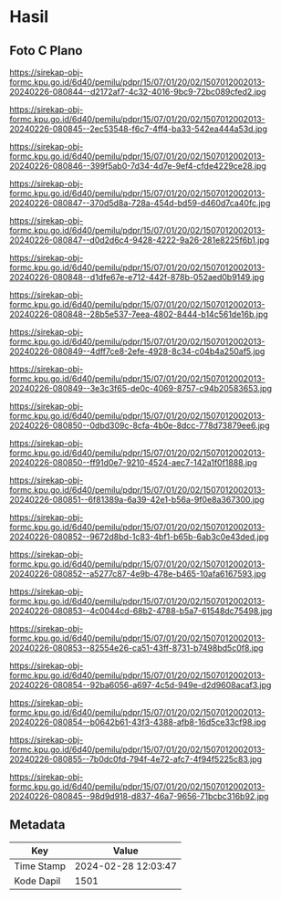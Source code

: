 # Hasil

## Foto C Plano

https://sirekap-obj-formc.kpu.go.id/6d40/pemilu/pdpr/15/07/01/20/02/1507012002013-20240226-080844--d2172af7-4c32-4016-9bc9-72bc089cfed2.jpg

https://sirekap-obj-formc.kpu.go.id/6d40/pemilu/pdpr/15/07/01/20/02/1507012002013-20240226-080845--2ec53548-f6c7-4ff4-ba33-542ea444a53d.jpg

https://sirekap-obj-formc.kpu.go.id/6d40/pemilu/pdpr/15/07/01/20/02/1507012002013-20240226-080846--399f5ab0-7d34-4d7e-9ef4-cfde4229ce28.jpg

https://sirekap-obj-formc.kpu.go.id/6d40/pemilu/pdpr/15/07/01/20/02/1507012002013-20240226-080847--370d5d8a-728a-454d-bd59-d460d7ca40fc.jpg

https://sirekap-obj-formc.kpu.go.id/6d40/pemilu/pdpr/15/07/01/20/02/1507012002013-20240226-080847--d0d2d6c4-9428-4222-9a26-281e8225f6b1.jpg

https://sirekap-obj-formc.kpu.go.id/6d40/pemilu/pdpr/15/07/01/20/02/1507012002013-20240226-080848--d1dfe67e-e712-442f-878b-052aed0b9149.jpg

https://sirekap-obj-formc.kpu.go.id/6d40/pemilu/pdpr/15/07/01/20/02/1507012002013-20240226-080848--28b5e537-7eea-4802-8444-b14c561de16b.jpg

https://sirekap-obj-formc.kpu.go.id/6d40/pemilu/pdpr/15/07/01/20/02/1507012002013-20240226-080849--4dff7ce8-2efe-4928-8c34-c04b4a250af5.jpg

https://sirekap-obj-formc.kpu.go.id/6d40/pemilu/pdpr/15/07/01/20/02/1507012002013-20240226-080849--3e3c3f65-de0c-4069-8757-c94b20583653.jpg

https://sirekap-obj-formc.kpu.go.id/6d40/pemilu/pdpr/15/07/01/20/02/1507012002013-20240226-080850--0dbd309c-8cfa-4b0e-8dcc-778d73879ee6.jpg

https://sirekap-obj-formc.kpu.go.id/6d40/pemilu/pdpr/15/07/01/20/02/1507012002013-20240226-080850--ff91d0e7-9210-4524-aec7-142a1f0f1888.jpg

https://sirekap-obj-formc.kpu.go.id/6d40/pemilu/pdpr/15/07/01/20/02/1507012002013-20240226-080851--6f81389a-6a39-42e1-b56a-9f0e8a367300.jpg

https://sirekap-obj-formc.kpu.go.id/6d40/pemilu/pdpr/15/07/01/20/02/1507012002013-20240226-080852--9672d8bd-1c83-4bf1-b65b-6ab3c0e43ded.jpg

https://sirekap-obj-formc.kpu.go.id/6d40/pemilu/pdpr/15/07/01/20/02/1507012002013-20240226-080852--a5277c87-4e9b-478e-b465-10afa6167593.jpg

https://sirekap-obj-formc.kpu.go.id/6d40/pemilu/pdpr/15/07/01/20/02/1507012002013-20240226-080853--4c0044cd-68b2-4788-b5a7-61548dc75498.jpg

https://sirekap-obj-formc.kpu.go.id/6d40/pemilu/pdpr/15/07/01/20/02/1507012002013-20240226-080853--82554e26-ca51-43ff-8731-b7498bd5c0f8.jpg

https://sirekap-obj-formc.kpu.go.id/6d40/pemilu/pdpr/15/07/01/20/02/1507012002013-20240226-080854--92ba6056-a697-4c5d-949e-d2d9608acaf3.jpg

https://sirekap-obj-formc.kpu.go.id/6d40/pemilu/pdpr/15/07/01/20/02/1507012002013-20240226-080854--b0642b61-43f3-4388-afb8-16d5ce33cf98.jpg

https://sirekap-obj-formc.kpu.go.id/6d40/pemilu/pdpr/15/07/01/20/02/1507012002013-20240226-080855--7b0dc0fd-794f-4e72-afc7-4f94f5225c83.jpg

https://sirekap-obj-formc.kpu.go.id/6d40/pemilu/pdpr/15/07/01/20/02/1507012002013-20240226-080845--98d9d918-d837-46a7-9656-71bcbc316b92.jpg


## Metadata

| Key        | Value               |
| ---------- | ------------------- |
| Time Stamp | 2024-02-28 12:03:47 |
| Kode Dapil | 1501                |



